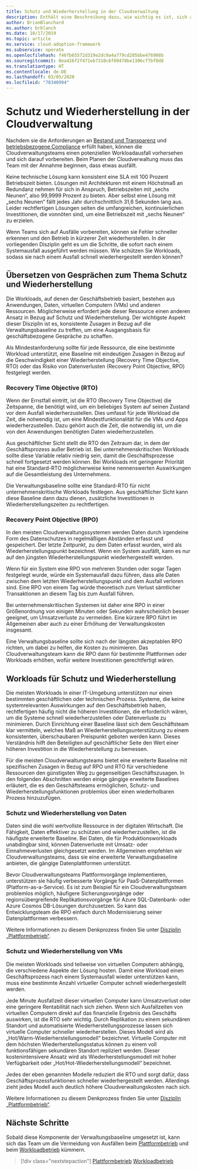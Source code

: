 ```yaml
---
title: Schutz und Wiederherstellung in der Cloudverwaltung
description: Enthält eine Beschreibung dazu, wie wichtig es ist, sich auf einen potenziellen Workloadausfall vorzubereiten. Dank dieser Vorbereitung kann Ihr Team Fehler schneller erkennen und den Betrieb in kürzerer Zeit wiederherstellen.
author: BrianBlanchard
ms.author: brblanch
ms.date: 10/17/2019
ms.topic: article
ms.service: cloud-adoption-framework
ms.subservice: operate
ms.openlocfilehash: f46fb65572d319e2dc9a4a779cd205bbe476908b
ms.sourcegitcommit: 0ea426f2f471eb7310c6f09478be1306cf7bf0d8
ms.translationtype: HT
ms.contentlocale: de-DE
ms.lasthandoff: 03/05/2020
ms.locfileid: "78340994"
---
```

# <a name="protect-and-recover-in-cloud-management"></a>Schutz und Wiederherstellung in der Cloudverwaltung

Nachdem sie die Anforderungen an [Bestand und Transparenz](./inventory.md) und [betriebsbezogene Compliance](./operational-compliance.md) erfüllt haben, können die Cloudverwaltungsteams einen potenziellen Workloadausfall vorhersehen und sich darauf vorbereiten. Beim Planen der Cloudverwaltung muss das Team mit der Annahme beginnen, dass etwas ausfällt.

Keine technische Lösung kann konsistent eine SLA mit 100 Prozent Betriebszeit bieten. Lösungen mit Architekturen mit einem Höchstmaß an Redundanz nehmen für sich in Anspruch, Betriebszeiten mit „sechs Neunen“, also 99,9999 Prozent zu bieten. Aber selbst eine Lösung mit „sechs Neunen“ fällt jedes Jahr durchschnittlich 31,6 Sekunden lang aus. Leider rechtfertigen Lösungen selten die umfangreichen, kontinuierlichen Investitionen, die vonnöten sind, um eine Betriebszeit mit „sechs Neunen“ zu erzielen.

Wenn Teams sich auf Ausfälle vorbereiten, können sie Fehler schneller erkennen und den Betrieb in kürzerer Zeit wiederherstellen. In der vorliegenden Disziplin geht es um die Schritte, die sofort nach einem Systemausfall ausgeführt werden müssen. Wie schützen Sie Workloads, sodass sie nach einem Ausfall schnell wiederhergestellt werden können?

## <a name="translate-protection-and-recovery-conversations"></a>Übersetzen von Gesprächen zum Thema Schutz und Wiederherstellung

Die Workloads, auf denen der Geschäftsbetrieb basiert, bestehen aus Anwendungen, Daten, virtuellen Computern (VMs) und anderen Ressourcen. Möglicherweise erfordert jede dieser Ressource einen anderen Ansatz in Bezug auf Schutz und Wiederherstellung. Der wichtigste Aspekt dieser Disziplin ist es, konsistente Zusagen in Bezug auf die Verwaltungsbaseline zu treffen, um eine Ausgangsbasis für geschäftsbezogene Gespräche zu schaffen.

Als Mindestanforderung sollte für jede Ressource, die eine bestimmte Workload unterstützt, eine Baseline mit eindeutigen Zusagen in Bezug auf die Geschwindigkeit einer Wiederherstellung (Recovery Time Objective, RTO) oder das Risiko von Datenverlusten (Recovery Point Objective, RPO) festgelegt werden.

### <a name="recovery-time-objectives-rto"></a>Recovery Time Objective (RTO)

Wenn der Ernstfall eintritt, ist die RTO (Recovery Time Objective) die Zeitspanne, die benötigt wird, um ein beliebiges System auf seinen Zustand vor dem Ausfall wiederherzustellen. Dies umfasst für jede Workload die Zeit, die notwendig ist, um eine Mindestfunktionalität für die VMs und Apps wiederherzustellen. Dazu gehört auch die Zeit, die notwendig ist, um die von den Anwendungen benötigten Daten wiederherzustellen.

Aus geschäftlicher Sicht stellt die RTO den Zeitraum dar, in dem der Geschäftsprozess außer Betrieb ist. Bei unternehmenskritischen Workloads sollte diese Variable relativ niedrig sein, damit die Geschäftsprozesse schnell fortgesetzt werden können. Bei Workloads mit geringerer Priorität hat eine Standard-RTO möglicherweise keine nennenswerten Auswirkungen auf die Gesamtleistung des Unternehmens.

Die Verwaltungsbaseline sollte eine Standard-RTO für nicht unternehmenskritische Workloads festlegen. Aus geschäftlicher Sicht kann diese Baseline dann dazu dienen, zusätzliche Investitionen in Wiederherstellungszeiten zu rechtfertigen.

### <a name="recovery-point-objectives-rpo"></a>Recovery Point Objective (RPO)

In den meisten Cloudverwaltungssystemen werden Daten durch irgendeine Form des Datenschutzes in regelmäßigen Abständen erfasst und gespeichert. Der letzte Zeitpunkt, zu dem Daten erfasst wurden, wird als Wiederherstellungspunkt bezeichnet. Wenn ein System ausfällt, kann es nur auf den jüngsten Wiederherstellungspunkt wiederhergestellt werden.

Wenn für ein System eine RPO von mehreren Stunden oder sogar Tagen festgelegt wurde, würde ein Systemausfall dazu führen, dass alle Daten zwischen dem letzten Wiederherstellungspunkt und dem Ausfall verloren sind. Eine RPO von einem Tag würde theoretisch zum Verlust sämtlicher Transaktionen an diesem Tag bis zum Ausfall führen.

Bei unternehmenskritischen Systemen ist daher eine RPO in einer Größenordnung von einigen Minuten oder Sekunden wahrscheinlich besser geeignet, um Umsatzverluste zu vermeiden. Eine kürzere RPO führt im Allgemeinen aber auch zu einer Erhöhung der Verwaltungskosten insgesamt.

Eine Verwaltungsbaseline sollte sich nach der längsten akzeptablen RPO richten, um dabei zu helfen, die Kosten zu minimieren. Das Cloudverwaltungsteam kann die RPO dann für bestimmte Plattformen oder Workloads erhöhen, wofür weitere Investitionen gerechtfertigt wären.

## <a name="protect-and-recover-workloads"></a>Workloads für Schutz und Wiederherstellung

Die meisten Workloads in einer IT-Umgebung unterstützen nur einen bestimmten geschäftlichen oder technischen Prozess. Systeme, die keine systemrelevanten Auswirkungen auf den Geschäftsbetrieb haben, rechtfertigen häufig nicht die höheren Investitionen, die erforderlich wären, um die Systeme schnell wiederherzustellen oder Datenverluste zu minimieren. Durch Einrichtung einer Baseline lässt sich dem Geschäftsteam klar vermitteln, welches Maß an Wiederherstellungsunterstützung zu einem konsistenten, überschaubaren Preispunkt geboten werden kann. Dieses Verständnis hilft den Beteiligten auf geschäftlicher Seite den Wert einer höheren Investition in die Wiederherstellung zu bemessen.

Für die meisten Cloudverwaltungsteams bietet eine erweiterte Baseline mit spezifischen Zusagen in Bezug auf RPO und RTO für verschiedene Ressourcen den günstigsten Weg zu gegenseitigen Geschäftszusagen. In den folgenden Abschnitten werden einige gängige erweiterte Baselines erläutert, die es den Geschäftsteams ermöglichen, Schutz- und Wiederherstellungsfunktionen problemlos über einen wiederholbaren Prozess hinzuzufügen.

### <a name="protect-and-recover-data"></a>Schutz und Wiederherstellung von Daten

Daten sind die wohl wertvollste Ressource in der digitalen Wirtschaft. Die Fähigkeit, Daten effektiver zu schützen und wiederherzustellen, ist die häufigste erweiterte Baseline. Bei Daten, die für Produktionsworkloads unabdingbar sind, können Datenverluste mit Umsatz- oder Einnahmeverlusten gleichgesetzt werden. Im Allgemeinen empfehlen wir Cloudverwaltungsteams, dass sie eine erweiterte Verwaltungsbaseline anbieten, die gängige Datenplattformen unterstützt.

Bevor Cloudverwaltungsteams Plattformvorgänge implementieren, unterstützen sie häufig verbesserte Vorgänge für PaaS-Datenplattformen (Platform-as-a-Service). Es ist zum Beispiel für ein Cloudverwaltungsteam problemlos möglich, häufigere Sicherungsvorgänge oder regionsübergreifende Replikationsvorgänge für Azure SQL-Datenbank- oder Azure Cosmos DB-Lösungen durchzusetzen. So kann das Entwicklungsteam die RPO einfach durch Modernisierung seiner Datenplattformen verbessern.

Weitere Informationen zu diesem Denkprozess finden Sie unter [Disziplin „Plattformbetrieb“](./platform.md).

### <a name="protect-and-recover-vms"></a>Schutz und Wiederherstellung von VMs

Die meisten Workloads sind teilweise von virtuellen Computern abhängig, die verschiedene Aspekte der Lösung hosten. Damit eine Workload einen Geschäftsprozess nach einem Systemausfall wieder unterstützen kann, muss eine bestimmte Anzahl virtueller Computer schnell wiederhergestellt werden.

Jede Minute Ausfallzeit dieser virtuellen Computer kann Umsatzverlust oder eine geringere Rentabilität nach sich ziehen. Wenn sich Ausfallzeiten von virtuellen Computern direkt auf das finanzielle Ergebnis des Geschäfts auswirken, ist die RTO sehr wichtig. Durch Replikation zu einem sekundären Standort und automatisierte Wiederherstellungsprozesse lassen sich virtuelle Computer schneller wiederherstellen. Dieses Modell wird als „Hot/Warm-Wiederherstellungsmodell“ bezeichnet. Virtuelle Computer mit dem höchsten Wiederherstellungsstatus können zu einem voll funktionsfähigen sekundären Standort repliziert werden. Dieser kostenintensivere Ansatz wird als Wiederherstellungsmodell mit hoher Verfügbarkeit oder „Hot/Hot-Wiederherstellungsmodell“ bezeichnet.

Jedes der eben genannten Modelle reduziert die RTO und sorgt dafür, dass Geschäftsprozessfunktionen schneller wiederhergestellt werden. Allerdings zieht jedes Modell auch deutlich höhere Cloudverwaltungskosten nach sich.

Weitere Informationen zu diesem Denkprozess finden Sie unter [Disziplin „Plattformbetrieb“](./workload.md).

## <a name="next-steps"></a>Nächste Schritte

Sobald diese Komponente der Verwaltungsbaseline umgesetzt ist, kann sich das Team um die Vermeidung von Ausfällen beim [Plattformbetrieb](./platform.md) und beim [Workloadbetrieb](./workload.md) kümmern.

> [!div class="nextstepaction"]
> [Plattformbetrieb](./platform.md)
> [Workloadbetrieb](./workload.md)
